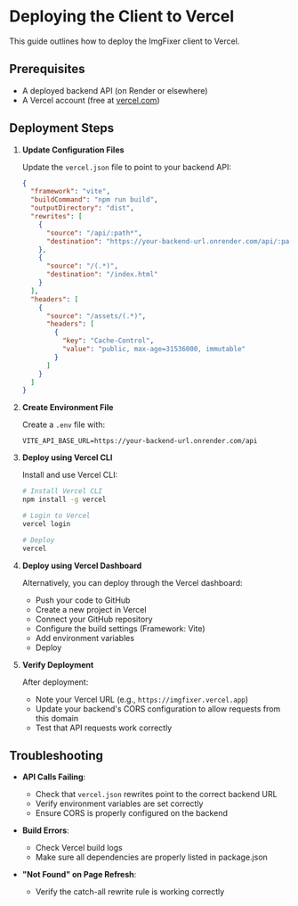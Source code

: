 # Deploying the Client to Vercel

This guide outlines how to deploy the ImgFixer client to Vercel.

## Prerequisites

- A deployed backend API (on Render or elsewhere)
- A Vercel account (free at [vercel.com](https://vercel.com))

## Deployment Steps

1. **Update Configuration Files**

   Update the `vercel.json` file to point to your backend API:
   ```json
   {
     "framework": "vite",
     "buildCommand": "npm run build",
     "outputDirectory": "dist",
     "rewrites": [
       {
         "source": "/api/:path*",
         "destination": "https://your-backend-url.onrender.com/api/:path*"
       },
       {
         "source": "/(.*)",
         "destination": "/index.html"
       }
     ],
     "headers": [
       {
         "source": "/assets/(.*)",
         "headers": [
           {
             "key": "Cache-Control",
             "value": "public, max-age=31536000, immutable"
           }
         ]
       }
     ]
   }
   ```

2. **Create Environment File**

   Create a `.env` file with:
   ```
   VITE_API_BASE_URL=https://your-backend-url.onrender.com/api
   ```

3. **Deploy using Vercel CLI**

   Install and use Vercel CLI:
   ```bash
   # Install Vercel CLI
   npm install -g vercel
   
   # Login to Vercel
   vercel login
   
   # Deploy
   vercel
   ```

4. **Deploy using Vercel Dashboard**

   Alternatively, you can deploy through the Vercel dashboard:
   - Push your code to GitHub
   - Create a new project in Vercel
   - Connect your GitHub repository
   - Configure the build settings (Framework: Vite)
   - Add environment variables
   - Deploy

5. **Verify Deployment**

   After deployment:
   - Note your Vercel URL (e.g., `https://imgfixer.vercel.app`)
   - Update your backend's CORS configuration to allow requests from this domain
   - Test that API requests work correctly

## Troubleshooting

- **API Calls Failing**: 
  - Check that `vercel.json` rewrites point to the correct backend URL
  - Verify environment variables are set correctly
  - Ensure CORS is properly configured on the backend

- **Build Errors**:
  - Check Vercel build logs
  - Make sure all dependencies are properly listed in package.json
  
- **"Not Found" on Page Refresh**:
  - Verify the catch-all rewrite rule is working correctly 